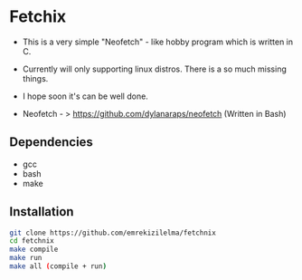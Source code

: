 # Fetchix

- This is a very simple "Neofetch" - like hobby program which is written in C.
- Currently will only supporting linux distros. There is a so much missing things.
- I hope soon it's can be well done.

- Neofetch - > https://github.com/dylanaraps/neofetch (Written in Bash)
 
## Dependencies

- gcc
- bash
- make

## Installation
```sh
git clone https://github.com/emrekizilelma/fetchnix
cd fetchnix
make compile
make run
make all (compile + run)
```